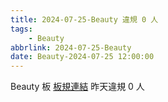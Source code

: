 ```yaml
---
title: 2024-07-25-Beauty 違規 0 人
tags:
    - Beauty
abbrlink: 2024-07-25-Beauty
date: Beauty-2024-07-25 12:00:00
---
```

Beauty 板 [板規連結](https://www.ptt.cc/bbs/Beauty/M.1630069980.A.84B.html)
昨天違規 0 人
